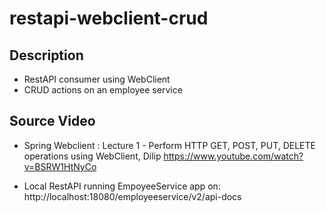# restapi-webclient-crud

## Description
- RestAPI consumer using WebClient
- CRUD actions on an employee service

## Source Video
- Spring Webclient : Lecture 1 - Perform HTTP GET, POST, PUT, DELETE operations using WebClient, Dilip
https://www.youtube.com/watch?v=BSRW1HtNyCo

- Local RestAPI running EmpoyeeService app on:
http://localhost:18080/employeeservice/v2/api-docs